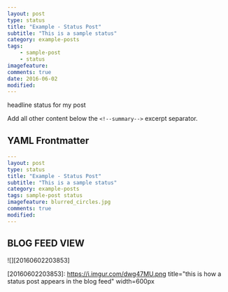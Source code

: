 ```yaml
---
layout: post
type: status
title: "Example - Status Post"
subtitle: "This is a sample status"
category: example-posts
tags: 
    - sample-post 
    - status
imagefeature: 
comments: true
date: 2016-06-02
modified: 
---
```


headline status for my post

Add all other content below the `<!--summary-->` excerpt separator.

## YAML Frontmatter

```yaml
---
layout: post
type: status
title: "Example - Status Post"
subtitle: "This is a sample status"
category: example-posts
tags: sample-post status
imagefeature: blurred_circles.jpg
comments: true
modified: 
---
```

<!--summary-->

## BLOG FEED VIEW


![][20160602203853]

[20160602203853]: https://i.imgur.com/dwg47MU.png title="this is how a status post appears in the blog feed" width=600px
